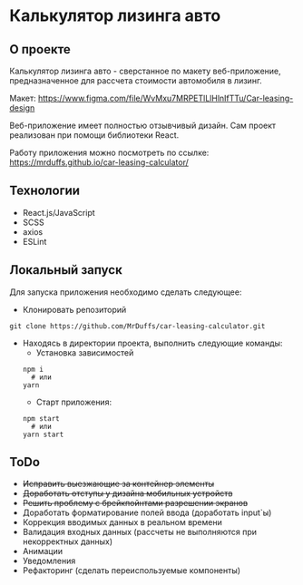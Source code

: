 # Калькулятор лизинга авто
## О проекте
Калькулятор лизинга авто - сверстанное по макету веб-приложение, предназначенное
для рассчета стоимости автомобиля в лизинг.

Макет: <https://www.figma.com/file/WvMxu7MRPETlLlHlnIfTTu/Car-leasing-design>

Веб-приложение имеет полностью отзывчивый дизайн. Сам проект реализован при 
помощи библиотеки React.

Работу приложения можно посмотреть по ссылке:
<https://mrduffs.github.io/car-leasing-calculator/>

## Технологии
- React.js/JavaScript
- SCSS
- axios
- ESLint

## Локальный запуск
Для запуска приложения необходимо сделать следующее:
- Клонировать репозиторий
```
git clone https://github.com/MrDuffs/car-leasing-calculator.git
```
- Находясь в директории проекта, выполнить следующие команды:
  - Установка зависимостей
  ```
  npm i
    # или
  yarn
  ```
  - Старт приложения:
  ```
  npm start
    # или
  yarn start
  ```

## ToDo
- ~~Исправить выезжающие за контейнер элементы~~
- ~~Доработать отступы у дизайна мобильных устройств~~
- ~~Решить проблему с брейкпойнтами разрешении экранов~~
- Доработать форматирование полей ввода (доработать input`ы)
- Коррекция вводимых данных в реальном времени
- Валидация входных данных (рассчеты не выполняются при некорректных данных)
- Анимации
- Уведомления
- Рефакторинг (сделать переиспользуемые компоненты)
